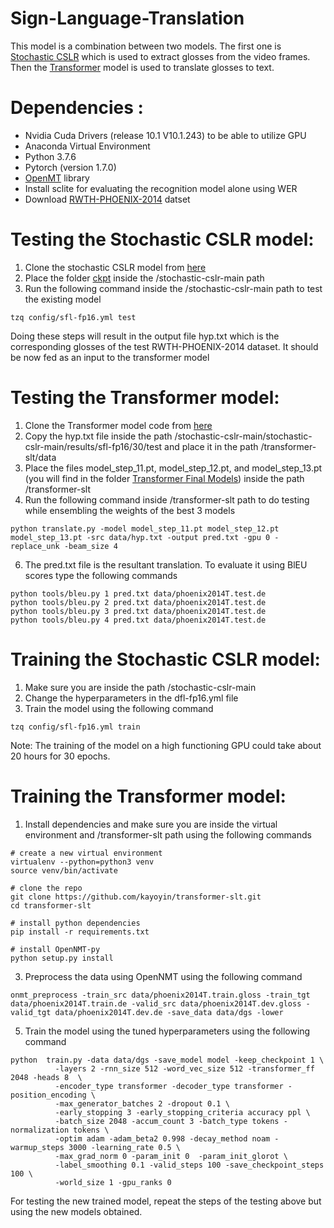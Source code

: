 # Sign-Language-Translation
This model is a combination between two models. The first one is [Stochastic CSLR](https://github.com/zheniu/stochastic-cslr) which is used to extract glosses from the video frames. Then the [Transformer](https://github.com/kayoyin/transformer-slt) model is used to translate glosses to text.
# Dependencies : 
* Nvidia Cuda Drivers (release 10.1 V10.1.243) to be able to utilize GPU
* Anaconda Virtual Environment
* Python 3.7.6
* Pytorch (version 1.7.0)
* [OpenMT](https://github.com/OpenNMT/OpenNMT-py) library
* Install sclite for evaluating the recognition model alone using WER
* Download [RWTH-PHOENIX-2014](https://www-i6.informatik.rwth-aachen.de/~koller/RWTH-PHOENIX/) datset
# Testing the Stochastic CSLR model:
1. Clone the stochastic CSLR model from [here](https://github.com/zheniu/stochastic-cslr)
2. Place the folder [ckpt]() inside the /stochastic-cslr-main path
3. Run the following command inside the /stochastic-cslr-main path to test the existing model
```
tzq config/sfl-fp16.yml test
```
Doing these steps will result in the output file hyp.txt which is the corresponding glosses of the test RWTH-PHOENIX-2014 dataset. It should be now fed as an input to the transformer model 
# Testing the Transformer model:
1. Clone the Transformer model code from [here](https://github.com/kayoyin/transformer-slt)
2. Copy the hyp.txt file inside the path /stochastic-cslr-main/stochastic-cslr-main/results/sfl-fp16/30/test and place it in the path /transformer-slt/data
3. Place the files model_step_11.pt, model_step_12.pt, and model_step_13.pt (you will find in the folder [Transformer Final Models]()) inside the path /transformer-slt
4. Run the following command inside /transformer-slt path to do testing while ensembling the weights of the best 3 models
```
python translate.py -model model_step_11.pt model_step_12.pt model_step_13.pt -src data/hyp.txt -output pred.txt -gpu 0 -replace_unk -beam_size 4
```
6. The pred.txt file is the resultant translation. To evaluate it using BlEU scores type the following commands
```
python tools/bleu.py 1 pred.txt data/phoenix2014T.test.de
python tools/bleu.py 2 pred.txt data/phoenix2014T.test.de
python tools/bleu.py 3 pred.txt data/phoenix2014T.test.de
python tools/bleu.py 4 pred.txt data/phoenix2014T.test.de
```
# Training the Stochastic CSLR model:
1. Make sure you are inside the path /stochastic-cslr-main
2. Change the hyperparameters in the dfl-fp16.yml file
3. Train the model using the following command
```
tzq config/sfl-fp16.yml train
```
Note: The training of the model on a high functioning GPU could take about 20 hours for 30 epochs. 
# Training the Transformer model:
1. Install dependencies and make sure you are inside the virtual environment and /transformer-slt path using the following commands
```
# create a new virtual environment
virtualenv --python=python3 venv
source venv/bin/activate

# clone the repo
git clone https://github.com/kayoyin/transformer-slt.git
cd transformer-slt

# install python dependencies
pip install -r requirements.txt

# install OpenNMT-py
python setup.py install
```
3. Preprocess the data using OpenNMT using the following command
```
onmt_preprocess -train_src data/phoenix2014T.train.gloss -train_tgt data/phoenix2014T.train.de -valid_src data/phoenix2014T.dev.gloss -valid_tgt data/phoenix2014T.dev.de -save_data data/dgs -lower 
```
5. Train the model using the tuned hyperparameters using the following command
```
python  train.py -data data/dgs -save_model model -keep_checkpoint 1 \
          -layers 2 -rnn_size 512 -word_vec_size 512 -transformer_ff 2048 -heads 8  \
          -encoder_type transformer -decoder_type transformer -position_encoding \
          -max_generator_batches 2 -dropout 0.1 \
          -early_stopping 3 -early_stopping_criteria accuracy ppl \
          -batch_size 2048 -accum_count 3 -batch_type tokens -normalization tokens \
          -optim adam -adam_beta2 0.998 -decay_method noam -warmup_steps 3000 -learning_rate 0.5 \
          -max_grad_norm 0 -param_init 0  -param_init_glorot \
          -label_smoothing 0.1 -valid_steps 100 -save_checkpoint_steps 100 \
          -world_size 1 -gpu_ranks 0
```
For testing the new trained model, repeat the steps of the testing above but using the new models obtained. 

